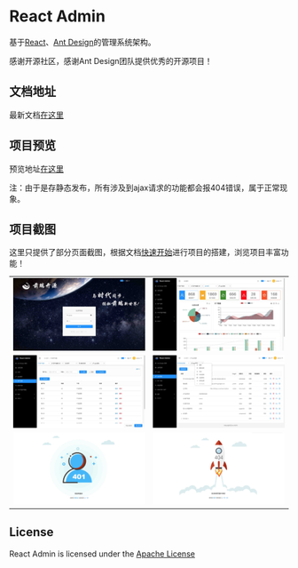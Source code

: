 # React Admin
基于[React](https://reactjs.org)、[Ant Design](https://ant.design/)的管理系统架构。

感谢开源社区，感谢Ant Design团队提供优秀的开源项目！

## 文档地址
最新文档[在这里](https://open.vbill.cn/react-admin)

## 项目预览
预览地址[在这里](https://open.vbill.cn/react-admin-live/)

注：由于是存静态发布，所有涉及到ajax请求的功能都会报404错误，属于正常现象。

## 项目截图
这里只提供了部分页面截图，根据文档[快速开始](https://open.vbill.cn/react-admin/START.html)进行项目的搭建，浏览项目丰富功能！

<table>
    <tr>
        <td><img src="docs/imgs/login.jpg" alt="登录"/></td>
        <td><img src="docs/imgs/home.jpg" alt="首页"/></td>
    </tr>
    <tr>
        <td><img src="docs/imgs/users.jpg" alt="用户"/></td>
        <td><img src="docs/imgs/menu.jpg" alt="菜单&权限"/></td>
    </tr>
    <tr>
        <td><img src="docs/imgs/401.jpg" alt="未登录"/></td>
        <td><img src="docs/imgs/404.jpg" alt="页面不存在"/></td>
    </tr>
</table>

## License

React Admin is licensed under the [Apache License](https://github.com/sxfad/react-admin/blob/master/LICENSE)

